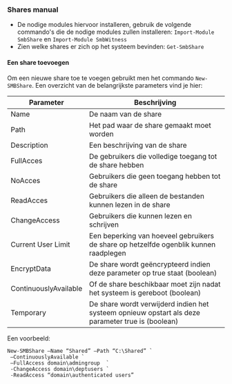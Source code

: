 ### Shares manual

* De nodige modules hiervoor installeren, gebruik de volgende commando's die  de nodige modules zullen installeren: `Import-Module SmbShare` en `Import-Module SmbWitness`
* Zien welke shares er zich op het systeem bevinden: `Get-SmbShare`

#### Een share toevoegen
Om een nieuwe share toe te voegen gebruikt men het commando `New-SMBShare`. Een overzicht van de belangrijkste parameters vind je hier:

|Parameter| Beschrijving |
| --- | --- |
| Name | De naam van de share |
| Path | Het pad waar de share gemaakt moet worden |
| Description | Een beschrijving van de share |
| FullAcces | De gebruikers die volledige toegang tot de share hebben |
| NoAcces | Gebruikers die geen toegang hebben tot de share |
| ReadAcces | Gebruikers die alleen de bestanden kunnen lezen in de share |
| ChangeAccess | Gebruikers die kunnen lezen en schrijven|
| Current User Limit | Een beperking van hoeveel gebruikers de share op hetzelfde ogenblik kunnen raadplegen |
| EncryptData | De share wordt geëncrypteerd indien deze parameter op true staat (boolean) |
| ContinuouslyAvailable | Of de share beschikbaar moet zijn nadat het systeem is gereboot (boolean) |
| Temporary | De share wordt verwijderd indien het systeem opnieuw opstart als deze parameter true is (boolean) |

Een voorbeeld:
```
New-SMBShare –Name “Shared” –Path “C:\Shared” `
 –ContinuouslyAvailable `
 –FullAccess domain\admingroup  `
 -ChangeAccess domain\deptusers `
 -ReadAccess “domain\authenticated users”
 ```
 
